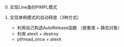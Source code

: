 0. 实现Line类的PIMPL模式
   
1. 实现单例模式的自动释放（3种方式）
   * 利用自己构造AutoRelease函数 （嵌套类 + 静态对象）
   * 利用 atexit + destroy
   * pthread_once + atexit 

